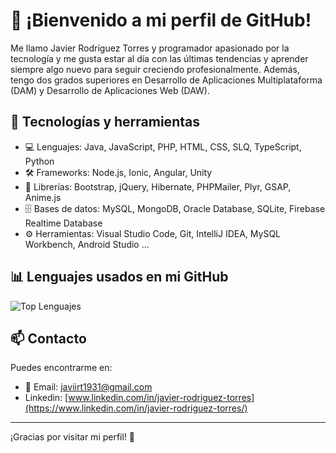 # 👋 ¡Bienvenido a mi perfil de GitHub!

Me llamo Javier Rodríguez Torres y programador apasionado por la tecnología y me gusta estar al día con las últimas tendencias y aprender siempre algo nuevo para seguir creciendo profesionalmente. Además, tengo dos grados superiores en Desarrollo de Aplicaciones Multiplataforma (DAM) y Desarrollo de Aplicaciones Web (DAW).

## 🔧 Tecnologías y herramientas
- 💻 Lenguajes: Java, JavaScript, PHP, HTML, CSS, SLQ, TypeScript, Python
- 🛠️ Frameworks: Node.js, Ionic, Angular, Unity
- 📘 Librerías: Bootstrap, jQuery, Hibernate, PHPMailer, Plyr, GSAP, Anime.js
- 🗄️ Bases de datos: MySQL, MongoDB, Oracle Database, SQLite, Firebase Realtime Database
- ⚙️ Herramientas: Visual Studio Code, Git, IntelliJ IDEA, MySQL Workbench, Android Studio ...

## 📊 Lenguajes usados en mi GitHub

![Top Lenguajes](https://github-readme-stats.vercel.app/api/top-langs/?username=Javiirt&layout=compact&theme=radical)

## 📫 Contacto
Puedes encontrarme en:
- 📧 Email: javiirt1931@gmail.com
-  Linkedin: [www.linkedin.com/in/javier-rodriguez-torres](https://www.linkedin.com/in/javier-rodriguez-torres/)

---
¡Gracias por visitar mi perfil! 🚀

